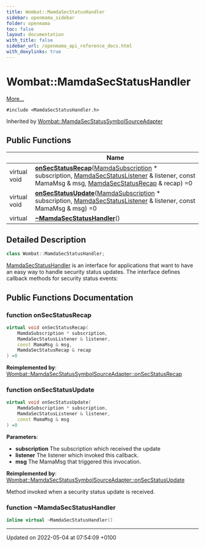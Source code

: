 ```yaml
---
title: Wombat::MamdaSecStatusHandler
sidebar: openmama_sidebar
folder: openmama
toc: false
layout: documentation
with_title: false
sidebar_url: /openmama_api_reference_docs.html
with_doxylinks: true
---
```


# Wombat::MamdaSecStatusHandler



 [More...](#detailed-description)


`#include <MamdaSecStatusHandler.h>`

Inherited by [Wombat::MamdaSecStatusSymbolSourceAdapter](classWombat_1_1MamdaSecStatusSymbolSourceAdapter.html)

## Public Functions

|                | Name           |
| -------------- | -------------- |
| virtual void | **[onSecStatusRecap](classWombat_1_1MamdaSecStatusHandler.html#function-onsecstatusrecap)**([MamdaSubscription](classWombat_1_1MamdaSubscription.html) * subscription, [MamdaSecStatusListener](classWombat_1_1MamdaSecStatusListener.html) & listener, const MamaMsg & msg, [MamdaSecStatusRecap](classWombat_1_1MamdaSecStatusRecap.html) & recap) =0 |
| virtual void | **[onSecStatusUpdate](classWombat_1_1MamdaSecStatusHandler.html#function-onsecstatusupdate)**([MamdaSubscription](classWombat_1_1MamdaSubscription.html) * subscription, [MamdaSecStatusListener](classWombat_1_1MamdaSecStatusListener.html) & listener, const MamaMsg & msg) =0 |
| virtual | **[~MamdaSecStatusHandler](classWombat_1_1MamdaSecStatusHandler.html#function-~mamdasecstatushandler)**() |

## Detailed Description

```cpp
class Wombat::MamdaSecStatusHandler;
```


[MamdaSecStatusHandler](classWombat_1_1MamdaSecStatusHandler.html) is an interface for applications that want to have an easy way to handle security status updates. The interface defines callback methods for security status events: 

## Public Functions Documentation

### function onSecStatusRecap

```cpp
virtual void onSecStatusRecap(
    MamdaSubscription * subscription,
    MamdaSecStatusListener & listener,
    const MamaMsg & msg,
    MamdaSecStatusRecap & recap
) =0
```


**Reimplemented by**: [Wombat::MamdaSecStatusSymbolSourceAdapter::onSecStatusRecap](classWombat_1_1MamdaSecStatusSymbolSourceAdapter.html#function-onsecstatusrecap)


### function onSecStatusUpdate

```cpp
virtual void onSecStatusUpdate(
    MamdaSubscription * subscription,
    MamdaSecStatusListener & listener,
    const MamaMsg & msg
) =0
```


**Parameters**: 

  * **subscription** The subscription which received the update 
  * **listener** The listener which invoked this callback. 
  * **msg** The MamaMsg that triggered this invocation. 


**Reimplemented by**: [Wombat::MamdaSecStatusSymbolSourceAdapter::onSecStatusUpdate](classWombat_1_1MamdaSecStatusSymbolSourceAdapter.html#function-onsecstatusupdate)


Method invoked when a security status update is received.


### function ~MamdaSecStatusHandler

```cpp
inline virtual ~MamdaSecStatusHandler()
```


-------------------------------

Updated on 2022-05-04 at 07:54:09 +0100